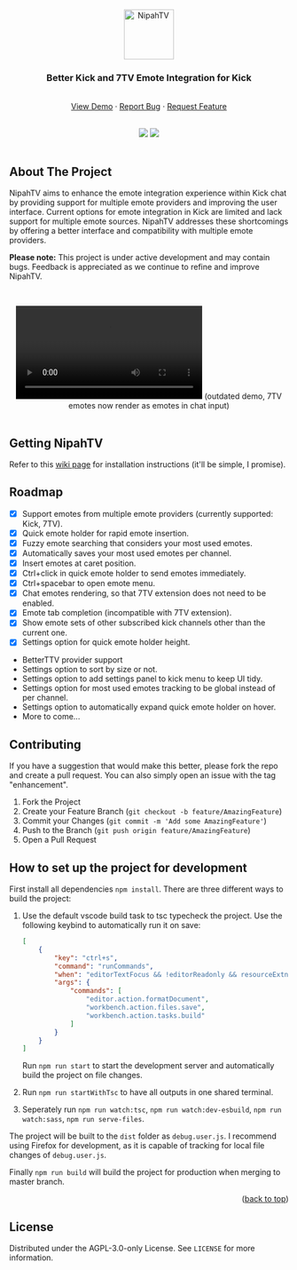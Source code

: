 <a name="readme-top"></a>

<br />
<div align="center">
  <a href="https://github.com/Xzensi/NipahTV">
    <img src="dist/img/logo_full.png" alt="NipahTV" height="90">
  </a>

  <h3 align="center">Better Kick and 7TV Emote Integration for Kick</h3>

  <p align="center">
    <br />
    <a href="#demo-video">View Demo</a>
    ·
    <a href="https://github.com/Xzensi/NipahTV/issues">Report Bug</a>
    ·
    <a href="https://github.com/Xzensi/NipahTV/issues">Request Feature</a>
  </p>
  <br />
  
  <img src="demo/screenshot_2.png" />
  <img src="demo/screenshot_3.png" />
</div>

<br />

## About The Project

NipahTV aims to enhance the emote integration experience within Kick chat by providing support for multiple emote providers and improving the user interface. Current options for emote integration in Kick are limited and lack support for multiple emote sources. NipahTV addresses these shortcomings by offering a better interface and compatibility with multiple emote providers.

<b>Please note:</b> This project is under active development and may contain bugs. Feedback is appreciated as we continue to refine and improve NipahTV.

<a name="demo-video"></a>
<br />

<div align="center">
  <video src="https://github.com/Xzensi/NipahTV/assets/14015478/62d07ea5-b629-41a2-990f-47d8ba51c91b" align="center" width="336"></video>
  (outdated demo, 7TV emotes now render as emotes in chat input)
</div>
<br />

## Getting NipahTV

Refer to this [wiki page](https://github.com/Xzensi/NipahTV/wiki/Installation-instructions) for installation instructions (it'll be simple, I promise).

## Roadmap

-   [x] Support emotes from multiple emote providers (currently supported: Kick, 7TV).
-   [x] Quick emote holder for rapid emote insertion.
-   [x] Fuzzy emote searching that considers your most used emotes.
-   [x] Automatically saves your most used emotes per channel.
-   [x] Insert emotes at caret position.
-   [x] Ctrl+click in quick emote holder to send emotes immediately.
-   [x] Ctrl+spacebar to open emote menu.
-   [x] Chat emotes rendering, so that 7TV extension does not need to be enabled.
-   [x] Emote tab completion (incompatible with 7TV extension).
-   [x] Show emote sets of other subscribed kick channels other than the current one.
-   [x] Settings option for quick emote holder height.

-   BetterTTV provider support
-   Settings option to sort by size or not.
-   Settings option to add settings panel to kick menu to keep UI tidy.
-   Settings option for most used emotes tracking to be global instead of per channel.
-   Settings option to automatically expand quick emote holder on hover.
-   More to come...

## Contributing

If you have a suggestion that would make this better, please fork the repo and create a pull request. You can also simply open an issue with the tag "enhancement".

1. Fork the Project
2. Create your Feature Branch (`git checkout -b feature/AmazingFeature`)
3. Commit your Changes (`git commit -m 'Add some AmazingFeature'`)
4. Push to the Branch (`git push origin feature/AmazingFeature`)
5. Open a Pull Request

## How to set up the project for development

First install all dependencies `npm install`. There are three different ways to build the project:

1. Use the default vscode build task to tsc typecheck the project. Use the following keybind to automatically run it on save:

    ```json
    [
    	{
    		"key": "ctrl+s",
    		"command": "runCommands",
    		"when": "editorTextFocus && !editorReadonly && resourceExtname == .ts",
    		"args": {
    			"commands": [
    				"editor.action.formatDocument",
    				"workbench.action.files.save",
    				"workbench.action.tasks.build"
    			]
    		}
    	}
    ]
    ```

    Run `npm run start` to start the development server and automatically build the project on file changes.

2. Run `npm run startWithTsc` to have all outputs in one shared terminal.

3. Seperately run `npm run watch:tsc`, `npm run watch:dev-esbuild`, `npm run watch:sass`, `npm run serve-files`.

The project will be built to the `dist` folder as `debug.user.js`. I recommend using Firefox for development, as it is capable of tracking for local file changes of `debug.user.js`.

Finally `npm run build` will build the project for production when merging to master branch.

<p align="right">(<a href="#readme-top">back to top</a>)</p>

## License

Distributed under the AGPL-3.0-only License. See `LICENSE` for more information.
